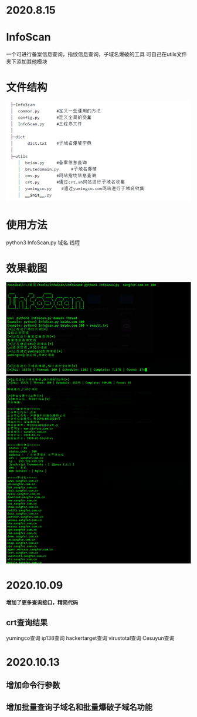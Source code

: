 # 2020.8.15
# InfoScan
一个可进行备案信息查询，指纹信息查询，子域名爆破的工具
可自己在utils文件夹下添加其他模块

# 文件结构
![](3.jpg)

# 使用方法
python3 InfoScan.py 域名  线程

# 效果截图
![](1.jpg)
![](2.jpg)

# 2020.10.09
**增加了更多查询接口，精简代码**
## crt查询结果
   yumingco查询
   ip138查询
   hackertarget查询
   virustotal查询
   Cesuyun查询
# 2020.10.13
## 增加命令行参数
## 增加批量查询子域名和批量爆破子域名功能
